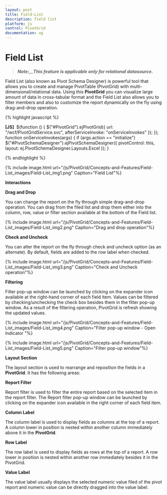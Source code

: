 ```yaml
---
layout: post
title: Field-List
description: field list
platform: js
control: PivotGrid
documentation: ug
---
```


# Field List

> _**Note:**__**This feature is applicable only for relational datasource.**_

Field List (also known as Pivot Schema Designer) is powerful tool that allows you to create and manage PivotTable (PivotGrid) with multi-dimensional/relational data. Using this **PivotGrid** you can visualize large amount of data in cross-tabular format and the Field List also allows you to filter members and also to customize the report dynamically on the fly using drag-and-drop operation.



{% highlight javascript %}

**[JS]** 
  $(function () {
                    $("#PivotGrid").ejPivotGrid({
                            url: "/wcf/PivotGridService.svc", afterServiceInvoke: "onServiceInvokes"
                        });
                    });
                    function onServiceInvokes(args) {
                        if (args.action == "initialize")
                            $("#PivotSchemaDesigner").ejPivotSchemaDesigner({ pivotControl: this, layout: ej.PivotSchemaDesigner.Layouts.Excel });
                    }



{% endhighlight %}







{% include image.html url="/js/PivotGrid/Concepts-and-Features/Field-List_images/Field-List_img1.png" Caption="Field List"%}

**Interactions**

**Drag and Drop**

You can change the report on the fly through simple drag-and-drop operation. You can drag from the filed list and drop them either into the column, row, value or filter section available at the bottom of the Field list. 

{% include image.html url="/js/PivotGrid/Concepts-and-Features/Field-List_images/Field-List_img2.png" Caption="Drag and drop operation"%}

**Check and Uncheck**

You can alter the report on the fly through check and uncheck option (as an alternate). By default, fields are added to the row label when checked.

{% include image.html url="/js/PivotGrid/Concepts-and-Features/Field-List_images/Field-List_img3.png" Caption="Check and Uncheck operation"%}

**Filtering** 

Filter pop-up window can be launched by clicking on the expander icon available at the right-hand corner of each field item. Values can be filtered by checking/unchecking the check box besides them in the filter pop-up window. As a result of the filtering operation, PivotGrid is refresh showing the updated values. 

{% include image.html url="/js/PivotGrid/Concepts-and-Features/Field-List_images/Field-List_img4.png" Caption="Filter pop-up window - Open Indicator "%}



{% include image.html url="/js/PivotGrid/Concepts-and-Features/Field-List_images/Field-List_img5.png" Caption="Filter pop-up window"%}

**Layout Section**

The layout section is used to rearrange and reposition the fields in a **PivotGrid**. It has the following areas:

**Report Filter**

Report filter is used to filter the entire report based on the selected item in the report filter. The Report filter pop-up window can be launched by clicking on the expander icon available in the right corner of each field item.

**Column Label**

The column label is used to display fields as columns at the top of a report. A column lower in position is nested within another column immediately above it in the **PivotGrid**.

**Row Label**

The row label is used to display fields as rows at the top of a report. A row lower in position is nested within another row immediately besides it in the PivotGrid.

**Value Label**

The value label usually displays the selected numeric value filed of the pivot report and numeric value can be directly dragged into the value label.

